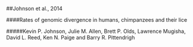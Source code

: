 ##Johnson et al., 2014

####Rates of genomic divergence in humans, chimpanzees and their lice

#####Kevin P. Johnson, Julie M. Allen, Brett P. Olds, Lawrence Mugisha, David L. Reed, Ken N. Paige and Barry R. Pittendrigh
